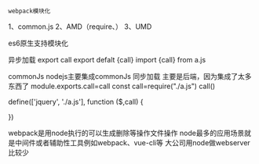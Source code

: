     webpack模块化

1、common.js
2、AMD（require、）
3、UMD

es6原生支持模块化

异步加载
export call
export defalt {call}
import {call} from a.js


commonJs    nodejs主要集成commonJs
同步加载    主要是后端，因为集成了太多东西了
module.exports.call=call
const call=require("./a.js")
call()

define(['jquery', './a.js'], function ($,call) {

})



webpack是用node执行的可以生成删除等操作文件操作
node最多的应用场景就是中间件或者辅助性工具例如webpack、vue-cli等  大公司用node做webserver比较少




